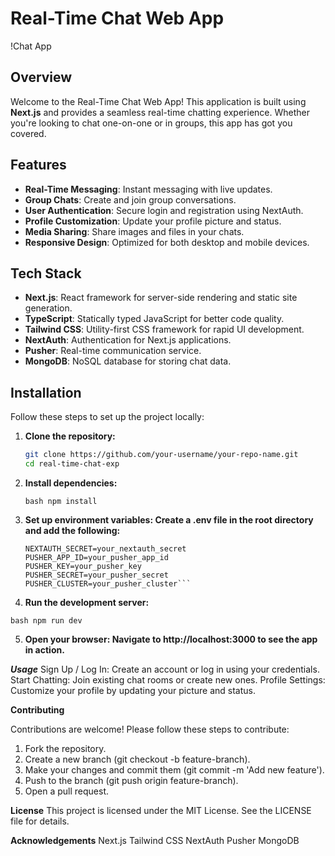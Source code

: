 # Real-Time Chat Web App

!Chat App

## Overview

Welcome to the Real-Time Chat Web App! This application is built using **Next.js** and provides a seamless real-time chatting experience. Whether you're looking to chat one-on-one or in groups, this app has got you covered.

## Features

- **Real-Time Messaging**: Instant messaging with live updates.
- **Group Chats**: Create and join group conversations.
- **User Authentication**: Secure login and registration using NextAuth.
- **Profile Customization**: Update your profile picture and status.
- **Media Sharing**: Share images and files in your chats.
- **Responsive Design**: Optimized for both desktop and mobile devices.

## Tech Stack

- **Next.js**: React framework for server-side rendering and static site generation.
- **TypeScript**: Statically typed JavaScript for better code quality.
- **Tailwind CSS**: Utility-first CSS framework for rapid UI development.
- **NextAuth**: Authentication for Next.js applications.
- **Pusher**: Real-time communication service.
- **MongoDB**: NoSQL database for storing chat data.

## Installation

Follow these steps to set up the project locally:

1. **Clone the repository:**

   ```bash
   git clone https://github.com/your-username/your-repo-name.git
   cd real-time-chat-exp

   ```

2. **Install dependencies:**

   `bash npm install`

3. **Set up environment variables: Create a .env file in the root directory and add the following:**

   ````DATABASE_URL=your_mongodb_connection_string
   NEXTAUTH_SECRET=your_nextauth_secret
   PUSHER_APP_ID=your_pusher_app_id
   PUSHER_KEY=your_pusher_key
   PUSHER_SECRET=your_pusher_secret
   PUSHER_CLUSTER=your_pusher_cluster```
   ````

4. **Run the development server:**

`bash npm run dev`

5. **Open your browser: Navigate to http://localhost:3000 to see the app in action.**

**_Usage_**
Sign Up / Log In: Create an account or log in using your credentials.
Start Chatting: Join existing chat rooms or create new ones.
Profile Settings: Customize your profile by updating your picture and status.

**Contributing**

Contributions are welcome! Please follow these steps to contribute:

1. Fork the repository.
1. Create a new branch (git checkout -b feature-branch).
1. Make your changes and commit them (git commit -m 'Add new feature').
1. Push to the branch (git push origin feature-branch).
1. Open a pull request.

**License**
This project is licensed under the MIT License. See the LICENSE file for details.

**Acknowledgements**
Next.js
Tailwind CSS
NextAuth
Pusher
MongoDB

```

```
